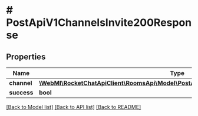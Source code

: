 # # PostApiV1ChannelsInvite200Response

## Properties

Name | Type | Description | Notes
------------ | ------------- | ------------- | -------------
**channel** | [**\WebMI\RocketChatApiClient\RoomsApi\Model\PostApiV1ChannelsInvite200ResponseChannel**](PostApiV1ChannelsInvite200ResponseChannel.md) |  | [optional]
**success** | **bool** |  | [optional]

[[Back to Model list]](../../README.md#models) [[Back to API list]](../../README.md#endpoints) [[Back to README]](../../README.md)
